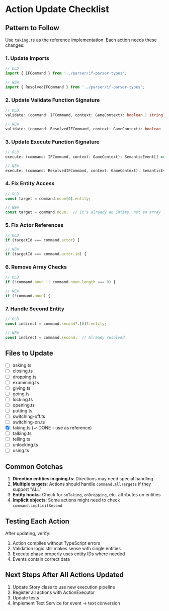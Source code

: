 # Action Update Checklist

## Pattern to Follow
Use `taking.ts` as the reference implementation. Each action needs these changes:

### 1. Update Imports
```typescript
// OLD
import { IFCommand } from '../parser/if-parser-types';

// NEW
import { ResolvedIFCommand } from '../parser/if-parser-types';
```

### 2. Update Validate Function Signature
```typescript
// OLD
validate: (command: IFCommand, context: GameContext): boolean | string => {

// NEW
validate: (command: ResolvedIFCommand, context: GameContext): boolean | string => {
```

### 3. Update Execute Function Signature
```typescript
// OLD
execute: (command: IFCommand, context: GameContext): SemanticEvent[] => {

// NEW
execute: (command: ResolvedIFCommand, context: GameContext): SemanticEvent[] => {
```

### 4. Fix Entity Access
```typescript
// OLD
const target = command.noun[0].entity;

// NEW
const target = command.noun;  // It's already an Entity, not an array
```

### 5. Fix Actor References
```typescript
// OLD
if (targetId === command.actor) {

// NEW
if (targetId === command.actor.id) {
```

### 6. Remove Array Checks
```typescript
// OLD
if (!command.noun || command.noun.length === 0) {

// NEW
if (!command.noun) {
```

### 7. Handle Second Entity
```typescript
// OLD
const indirect = command.second?.[0]?.entity;

// NEW
const indirect = command.second;  // Already resolved
```

## Files to Update

- [ ] asking.ts
- [ ] closing.ts
- [ ] dropping.ts
- [ ] examining.ts
- [ ] giving.ts
- [ ] going.ts
- [ ] locking.ts
- [ ] opening.ts
- [ ] putting.ts
- [ ] switching-off.ts
- [ ] switching-on.ts
- [x] taking.ts (✓ DONE - use as reference)
- [ ] talking.ts
- [ ] telling.ts
- [ ] unlocking.ts
- [ ] using.ts

## Common Gotchas

1. **Direction entities in going.ts**: Directions may need special handling
2. **Multiple targets**: Actions should handle `command.allTargets` if they support \"ALL\"
3. **Entity hooks**: Check for `onTaking`, `onDropping`, etc. attributes on entities
4. **Implicit objects**: Some actions might need to check `command.implicitSecond`

## Testing Each Action

After updating, verify:
1. Action compiles without TypeScript errors
2. Validation logic still makes sense with single entities
3. Execute phase properly uses entity IDs where needed
4. Events contain correct data

## Next Steps After All Actions Updated

1. Update Story class to use new execution pipeline
2. Register all actions with ActionExecutor
3. Update tests
4. Implement Text Service for event → text conversion